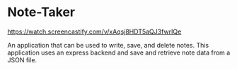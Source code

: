 # Note-Taker


https://watch.screencastify.com/v/xAqsj8HDT5aQJ3fwrIQe


An application that can be used to write, save, and delete notes. This application  uses an express backend and save and retrieve note data from a JSON file.


